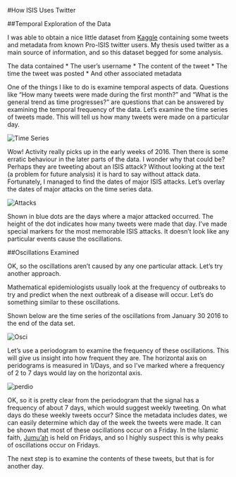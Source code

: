 #How ISIS Uses Twitter

##Temporal Exploration of the Data

I was able to obtain a nice little dataset from [Kaggle](https://www.kaggle.com/) containing some tweets and metadata from known Pro-ISIS twitter users.  My thesis used twitter as a main source of information, and so this dataset begged for some analysis.

The data contained
	* The user’s username
	* The content of the tweet
	* The time the tweet was posted
	* And other associated metadata

One of the things I like to do is examine temporal aspects of data.  Questions like “How many tweets were made during the first month?” and “What is the general trend as time progresses?” are questions that can be answered by examining the temporal frequency of the data.  Let’s examine the time series of tweets made.  This will tell us how many tweets were made on a particular day.

![Time Series](https://github.com/Dpananos/How-Isis-Uses-Twitter/blob/master/Images/time_series.png?raw=true)

Wow! Activity really picks up in the early weeks of 2016. Then there is some erratic behaviour in the later parts of the data. I wonder why that could be?  Perhaps they are tweeting about an ISIS attack?  Without looking at the text (a problem for future analysis) it is hard to say without attack data.  Fortunately, I managed to find the dates of major ISIS attacks.  Let’s overlay the dates of major attacks on the time series data.

![Attacks](https://github.com/Dpananos/How-Isis-Uses-Twitter/blob/master/Images/Attacks.png?raw=true)

Shown in blue dots are the days where a major attacked occurred.  The height of the dot indicates how many tweets were made that day.  I’ve made special markers for the most memorable ISIS attacks.  It doesn’t look like any particular events cause the oscillations.  

##Oscillations Examined

OK, so the oscillations aren’t caused by any one particular attack.  Let’s try another approach.  

Mathematical epidemiologists usually look at the frequency of outbreaks to try and predict when the next outbreak of a disease will occur.  Let’s do something similar to these oscillations.

Shown below are the time series of the oscillations from January 30 2016 to the end of the data set.

![Osci](https://github.com/Dpananos/How-Isis-Uses-Twitter/blob/master/Images/osci.png?raw=true)

Let’s use a periodogram to examine the frequency of these oscillations.  This will give us insight into how frequent they are.  The horizontal axis on peridograms is measured in 1/Days, and so I’ve marked where a frequency of 2 to 7 days would lay on the horizontal axis.

![perdio](https://github.com/Dpananos/How-Isis-Uses-Twitter/blob/master/Images/periodo.png?raw=true)

OK, so it is pretty clear from the periodogram that the signal has a frequency of about 7 days, which would suggest weekly tweeting.  On what days do these weekly tweets occur?  Since the metadata includes dates, we can easily determine which day of the week the tweets were made.  It can be shown that most of these oscillations occur on a Friday.  In the Islamic faith, [Jumu’ah](https://en.wikipedia.org/wiki/Jumu%27ah) is held on Fridays, and so I highly suspect this is why peaks of oscillations occur on Fridays.

The next step is to examine the contents of these tweets, but that is for another day.
